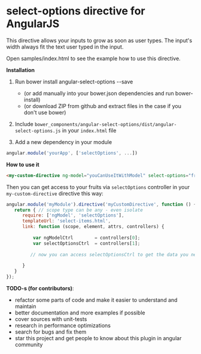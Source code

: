 select-options directive for AngularJS
========================

This directive allows your inputs to grow as soon as user types.
The input's width always fit the text user typed in the input.

Open samples/index.html to see the example how to use this directive.

**Installation**

1. Run bower install angular-select-options --save

    * (or add manually into your bower.json dependencies and run bower-install)
    * (or download ZIP from github and extract files in the case if you don't use bower)
    
2. Include ```bower_components/angular-select-options/dist/angular-select-options.js``` in your `index.html` file

3. Add a new dependency in your module
```javascript
angular.module('yourApp', ['selectOptions', ...])
```

**How to use it**

```html
<my-custom-directive ng-model="youCanUseItWithModel" select-options="fruit.name in fruits track by fruit.id"></my-custom-directive>
```

Then you can get access to your fruits via `selectOptions` controller in your `my-custom-directive` directive this way:

```javascript
angular.module('myModule').directive('myCustomDirective', function () {
   return { // scope type can be any - even isolate
      require: ['ngModel', 'selectOptions'],
      templateUrl: 'select-items.html',
      link: function (scope, element, attrs, controllers) {
      
          var ngModelCtrl        = controllers[0];
          var selectOptionsCtrl  = controllers[1];
         
         // now you can access selectOptionsCtrl to get the data you need (fruits, fruit names, etc.)
         
      }
   }
});

```

**TODO-s (for contributors)**:

 * refactor some parts of code and make it easier to understand and maintain
 * better documentation and more examples if possible
 * cover sources with unit-tests
 * research in performance optimizations
 * search for bugs and fix them
 * star this project and get people to know about this plugin in angular community
